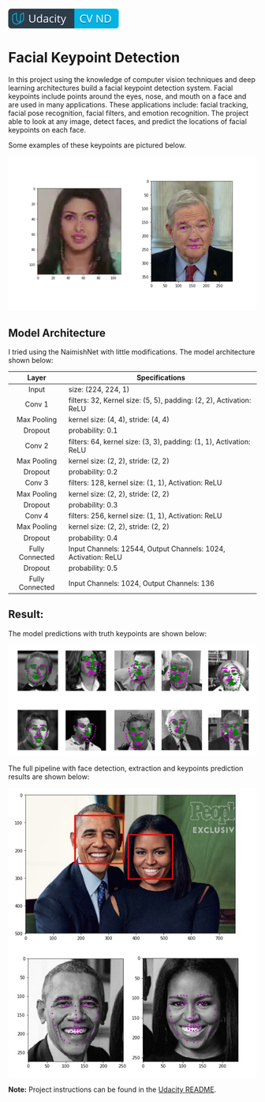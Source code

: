 [![Udacity Computer Vision Nanodegree](../images/cvnd.svg)](https://www.udacity.com/course/computer-vision-nanodegree--nd891)

[image1]: ./images/key_pts_example.png "Facial Keypoint Detection"
[image2]: ./imgs/model_result.jpg "Model Predictions"
[image3]: ./imgs/Face_and_Facial_keypoint_detection_result.jpg "Face and Facial Keypoint detection Result"

# Facial Keypoint Detection

In this project using the knowledge of computer vision techniques and deep learning architectures build a facial keypoint detection system. 
Facial keypoints include points around the eyes, nose, and mouth on a face and are used in many applications. 
These applications include: facial tracking, facial pose recognition, facial filters, and emotion recognition. 
The project able to look at any image, detect faces, and predict the locations of facial keypoints on each face.

Some examples of these keypoints are pictured below.

![Facial Keypoint Detection][image1]

## Model Architecture

I tried using the NaimishNet with little modifications. The model architecture shown below:

|   Layer         		|     Specifications    	        			            | 
|:---------------------:|---------------------------------------------------------| 
|   Input |  size: (224, 224, 1)     |
|   Conv 1  |    filters: 32, Kernel size: (5, 5), padding: (2, 2), Activation: ReLU   |
|   Max Pooling |    kernel size: (4, 4), stride: (4, 4)    |
|   Dropout    |    probability: 0.1    |
|   Conv 2  |   filters: 64, kernel size: (3, 3), padding: (1, 1), Activation: ReLU |
|   Max Pooling |   kernel size: (2, 2), stride: (2, 2)    |
|   Dropout    |    probability: 0.2    |
|   Conv 3  |   filters: 128, kernel size: (1, 1), Activation: ReLU |
|   Max Pooling |   kernel size: (2, 2), stride: (2, 2)    |
|   Dropout    |    probability: 0.3    |
|   Conv 4  |   filters: 256, kernel size: (1, 1), Activation: ReLU |
|   Max Pooling |   kernel size: (2, 2), stride: (2, 2)    |
|   Dropout    |    probability: 0.4    |
|   Fully Connected  |   Input Channels: 12544, Output Channels: 1024, Activation: ReLU |
|   Dropout    |    probability: 0.5    |
|   Fully Connected  |   Input Channels: 1024, Output Channels: 136 |

## Result:

The model predictions with truth keypoints are shown below:

![Model Prediction Result][image2]

The full pipeline with face detection, extraction and keypoints prediction results are shown below:

![Face and Facial Keypoint detection result][image3]

__Note:__ Project instructions can be found in the [Udacity README](README_Udacity.md).